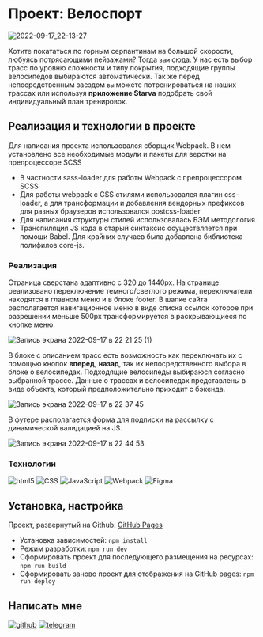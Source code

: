 # Проект: Велоспорт 

![2022-09-17_22-13-27](https://user-images.githubusercontent.com/83783362/190873062-c31e8d5c-1176-467e-a92e-0b8dde7392d5.png)

Хотите покататься по горным серпантинам на большой скорости, любуясь потрясающими пейзажами? Тогда `вам` сюда.
У нас есть выбор трасс по уровню сложности и типу покрытия, подходящие группы велосипедов выбираются автоматически.
Так же перед непосредственным заездом `вы` можете потренироваться на наших трассах или используя **приложение Starva** подобрать свой индивидуальный план тренировок.

## Реализация и технологии в проекте
Для написания проекта использовался сборщик Webpack. В нем установлено все необходимые модули и пакеты для верстки на препроцессоре SCSS
* В частности sass-loader для работы Webpack с препроцессором SCSS
* Для работы webpack с CSS стилями использовался плагин css-loader, а для трансформации и добавления вендорных префиксов для разных браузеров использовался postcss-loader
* Для написания структуры стилей использовалась БЭМ методология
* Транспиляция JS кода в старый синтаксис осуществляется при помощи Babel. Для крайних случаев была добавлена библиотека полифилов core-js.
### Реализация

Страница сверстана адаптивно с 320 до 1440px. На странице реализовано переключение темного/светлого режима, переключатели находятся в главном меню и в блоке footer. В шапке сайта располагается навигационное меню в виде списка ссылок которое при разрешении меньше 500px трансформируется в раскрывающиеся по кнопке меню.

![Запись экрана 2022-09-17 в 22 21 25 (1)](https://user-images.githubusercontent.com/83783362/190873442-5de66ded-bcf1-4ee5-9322-7d654d0c0259.gif)

В блоке с описанием трасс есть возможность как переключать их с помощью кнопок **вперед**, **назад**, так их непосредственного выбора в блоке о велосипедах. Подходящие велосипеды выбираюся согласно выбранной трассе. Данные о трассах и велосипедах представлены в виде объекта, который предположительно приходит с бэкенда.

![Запись экрана 2022-09-17 в 22 37 45](https://user-images.githubusercontent.com/83783362/190873875-35f5a96d-a6e6-41eb-9f23-b0bc03a873fd.gif)

В футере располагается форма для подписки на рассылку с динамической валидацией на JS.

![Запись экрана 2022-09-17 в 22 44 53](https://user-images.githubusercontent.com/83783362/190874076-f94e53b2-42ec-42f9-ab16-a99d6aafe0d6.gif)

### Технологии
<p>
  <img alt="html5" src="https://img.shields.io/badge/-HTML5-ffffff?style=for-the-badge&logo=html5&logoColor=e54c21"/>
      <img alt="CSS" src="https://img.shields.io/badge/Sass-CC6699?style=for-the-badge&logo=sass&logoColor=white"/>
      <img alt="JavaScript" src="https://img.shields.io/badge/-JavaScript-ffffff?style=for-the-badge&logo=javascript&logoColor=f7df1d"/>
       <img alt="Webpack" src="https://img.shields.io/badge/-Webpack-ffffff?style=for-the-badge&logo=webpack&logoColor=1b74ba"/>
          <img alt="Figma" src="https://img.shields.io/badge/-Figma-ffffff?style=for-the-badge&logo=figma&logoColor=f24e1e"/>
</p>

## Установка, настройка
Проект, развернутый на Github:  [GitHub Pages](https://vladislavserkir.github.io/landing-cycling/)
- Установка зависимостей: `npm install`
- Режим разработки: `npm run dev`
- Сформировать проект для последующего размещения на ресурсах: `npm run build`
- Сформировать заново проект для отображения на GitHub pages: `npm run deploy`
## Написать мне
[![github](https://img.shields.io/badge/GitHub-000000?style=for-the-badge&logo=github)](https://github.com/VladislavSerKir)
[![telegram](https://img.shields.io/badge/Telegram-68c4f0?style=for-the-badge&logo=telegram)](https://t.me/vl_kireev)
